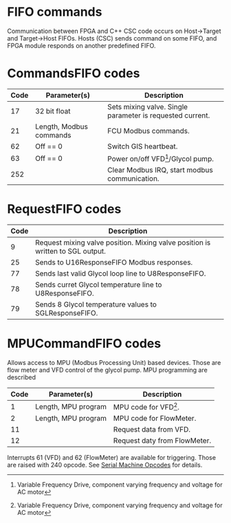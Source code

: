 # FIFO commands

Communication between FPGA and C++ CSC code occurs on Host->Target and
Target->Host FIFOs. Hosts (CSC) sends command on some FIFO, and FPGA module
responds on another predefined FIFO.

# CommandsFIFO codes

| Code | Parameter(s)            | Description                                                         |
| ---- | ----------------------- | ------------------------------------------------------------------- |
| 17   | 32 bit float            | Sets mixing valve. Single parameter is requested current.           |
| 21   | Length, Modbus commands | FCU Modbus commands.                                                |
| 62   | Off == 0                | Switch GIS heartbeat.                                               |
| 63   | Off == 0                | Power on/off VFD[^VFD]/Glycol pump.                                 |
| 252  |                         | Clear Modbus IRQ, start modbus communication.                       |

# RequestFIFO codes

| Code | Description                                                                    |
| ---- | ------------------------------------------------------------------------------ |
| 9    | Request mixing valve position. Mixing valve position is written to SGL output. |
| 25   | Sends to U16ResponseFIFO Modbus responses.                                     |
| 77   | Sends last valid Glycol loop line to U8ResponseFIFO.                           |
| 78   | Sends curret Glycol temperature line to U8ResponseFIFO.                        |
| 79   | Sends 8 Glycol temperature values to SGLResponseFIFO.                          |


# MPUCommandFIFO codes

Allows access to MPU (Modbus Processing Unit) based devices. Those are flow
meter and VFD control of the glycol pump. MPU programming are described 

| Code | Parameter(s)          | Description                                                         |
| ---- | --------------------- | ------------------------------------------------------------------- |
| 1    | Length, MPU program   | MPU code for VFD[^VFD].                                             |
| 2    | Length, MPU program   | MPU code for FlowMeter.                                             |
| 11   |                       | Request data from VFD.                                              |
| 12   |                       | Request daty from FlowMeter.                                        |

Interrupts 61 (VFD) and 62 (FlowMeter) are available for triggering. Those are
raised with 240 opcode. See [Serial Machine Opcodes](serial-machine-opcodes.md)
for details.

[^VFD]: Variable Frequency Drive, component varying frequency and voltage for AC motor
